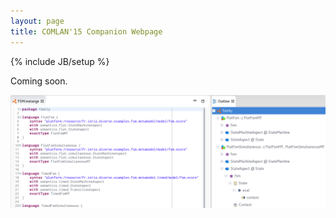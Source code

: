 ```yaml
---
layout: page
title: COMLAN'15 Companion Webpage
---
```

{% include JB/setup %}

Coming soon.

![FsmFamily Workbench](images/fsmfamily.png)


